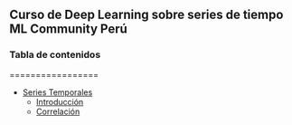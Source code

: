 ## Curso de Deep Learning sobre series de tiempo ML Community Perú

### Tabla de contenidos
=================

* [Series Temporales](#series-temporales)
	* [Introducción](#introducción)
	* [Correlación](https://github.com/FidelAlberto/time-series-course-for-MLCommunity/blob/main/Correlation.ipynb)
